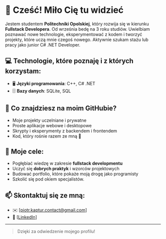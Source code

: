 # 👋 Cześć! Miło Cię tu widzieć

Jestem studentem **Politechniki Opolskiej**, który rozwija się w kierunku **Fullstack Developera**. 
Od września bedę na 3 roku studiów.
Uwielbiam poznawać nowe technologie, eksperymentować z kodem i tworzyć projekty, które uczą mnie czegoś nowego.
Aktywnie szukam stażu lub pracy jako junior C# .NET Developer.

## 💻 Technologie, które poznaję i z których korzystam:

- 🖥️ **Języki programowania**: C++, C# .NET
- 🗄️ **Bazy danych**: SQLite, SQL

## 🚀 Co znajdziesz na moim GitHubie?

- Moje projekty uczelniane i prywatne
- Proste aplikacje webowe i desktopowe
- Skrypty i eksperymenty z backendem i frontendem
- Kod, który rośnie razem ze mną 💪

## 🎯 Moje cele:

- Pogłębiać wiedzę w zakresie **fullstack developmentu**
- Uczyć się **dobrych praktyk** i wzorców projektowych
- Budować portfolio, które pokaże moją drogę jako programisty
- Szkolić się pod okiem specjalistów.

## 📫 Skontaktuj się ze mną:

- ✉️ [piotr.kaptur.contact@gmail.com]
- 💼 [[LinkedIn](https://www.linkedin.com/in/piotr-kaptur-025462349/)]

---

> Dzięki za odwiedzenie mojego profilu!
